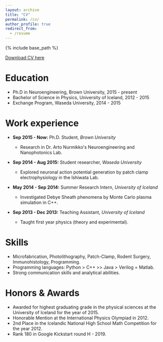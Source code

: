 ```yaml
---
layout: archive
title: "CV"
permalink: /cv/
author_profile: true
redirect_from:
  - /resume
---
```


{% include base_path %}

[Download CV here](https://ssigurdsson.github.io/files/CV_STEFAN_SIGURDSSON.pdf)

Education
======
* Ph.D in Neuroengineering, Brown University, 2015 - present
* Bachelor of Science in Physics, University of Iceland, 2012 - 2015
* Exchange Program, Waseda University, 2014 - 2015

Work experience
======

* **Sep 2015 - Now:** Ph.D. Student, <i>Brown University</i>
  * Research in Dr. Arto Nurmikko's Neuroengineering and Nanophotonics Lab.


* **Sep 2014 - Aug 2015:** Student researcher, <i>Waseda University </i>
  * Explored neuronal action potential generation by patch clamp electrophysiology in the Ishiwata Lab.


* **May 2014 - Sep 2014:** Summer Research Intern, <i>University of Iceland</i>
  * Investigated Debye Sheath phenomena by Monte Carlo plasma simulation in C++.
  
  
* **Sep 2013 - Dec 2013:** Teaching Assistant, <i>University of Iceland</i>
  * Taught first year physics (theory and experimental).
  
  
  
Skills
======
* Microfabrication, Photolithography, Patch-Clamp, Rodent Surgery, Immunohistology, Programming.
* Programming languages: Python > C++ >> Java > Verilog = Matlab.
* Strong communication skills and analytical abilities.

Honors & Awards
======
* Awarded for highest graduating grade in the physical sciences at the University of Iceland for the year of 2015.
* Honorable Mention at the International Physics Olympiad in 2012.
* 2nd Place in the Icelandic National High School Math Competition for the year 2012.
* Rank 180 in Google Kickstart round H - 2019.



